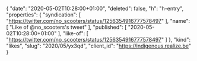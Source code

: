 {
  "date": "2020-05-02T10:28:00+01:00",
  "deleted": false,
  "h": "h-entry",
  "properties": {
    "syndication": [
      "https://twitter.com/no_scooters/status/1256354916777578497"
    ],
    "name": [
      "Like of @no_scooters's tweet"
    ],
    "published": [
      "2020-05-02T10:28:00+01:00"
    ],
    "like-of": [
      "https://twitter.com/no_scooters/status/1256354916777578497"
    ]
  },
  "kind": "likes",
  "slug": "2020/05/yx3qd",
  "client_id": "https://indigenous.realize.be"
}
